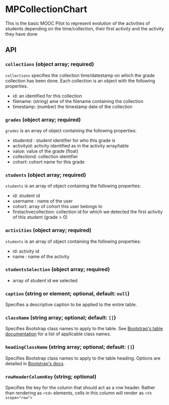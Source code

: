 # MPCollectionChart

This is the basic MOOC Pilot to represent evolution of the activities
of students depending on the time/collection, their first activity and the activity they
have done

## API

### `collections` (object array; required)
`collections` specifies the collection time/datestamp on which the grade collection has been done. Each
collection is an object with the following properties.
- id: an identified for this collection
- filename: (string) ame of the filename containing the collection
- timestamp: (number) the timestamp date of the collection

### `grades` (object array; required)
`grades` is an array of object containing the following properties:
- studentid : student identifier for who this grade is
- activityid: activity identified as in the activity array/table
- value: value of the grade (float)
- collectiond: collection identifier
- cohort: cohort name for this grade

### `students` (object array; required)
`students` is an array of object containing the following properties:
- id: student id
- username : name of the user
- cohort: array of cohort this user belongs to
- firstactivecollection: collection id for which we detected the first activity of this student (grade > 0)

### `activities` (object array; required)
`students` is an array of object containing the following properties:
- id: activity id
- name : name of the activity

 
### `studentsSelection` (object array; required)
- array of student id we selected


### `caption` (string or element; optional, default: `null`)
Specifies a descriptive caption to be applied to the entire table.

### `className` (string array; optional; default: `[]`)
Specifies Bootstrap class names to apply to the table. See [Bootstrap's table documentation](https://getbootstrap.com/docs/4.0/content/tables/) for a list of applicable class names.

### `headingClassName` (string array; optional; default: `[]`)
Specifies Bootstrap class names to apply to the table heading. Options are detailed in [Bootstrap's docs](https://getbootstrap.com/docs/4.0/content/tables/#table-head-options).

### `rowHeaderColumnKey` (string; optional)
Specifies the key for the column that should act as a row header. Rather than rendering as `<td>` elements,
cells in this column will render as `<th scope="row">` 

